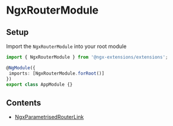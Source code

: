 # NgxRouterModule

## Setup

Import the `NgxRouterModule` into your root module

```typescript
import { NgxRouterModule } from '@ngx-extensions/extensions';

@NgModule({
 imports: [NgxRouterModule.forRoot()]
})
export class AppModule {}
```

## Contents

- [NgxParametrisedRouterLink](./parametrised-router-link/README.md)

